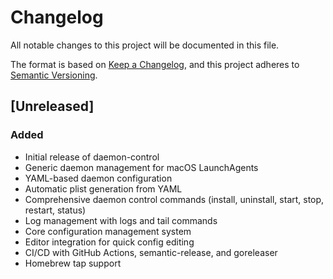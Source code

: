# Changelog

All notable changes to this project will be documented in this file.

The format is based on [Keep a Changelog](https://keepachangelog.com/en/1.0.0/),
and this project adheres to [Semantic Versioning](https://semver.org/spec/v2.0.0.html).

## [Unreleased]

### Added
- Initial release of daemon-control
- Generic daemon management for macOS LaunchAgents
- YAML-based daemon configuration
- Automatic plist generation from YAML
- Comprehensive daemon control commands (install, uninstall, start, stop, restart, status)
- Log management with logs and tail commands
- Core configuration management system
- Editor integration for quick config editing
- CI/CD with GitHub Actions, semantic-release, and goreleaser
- Homebrew tap support